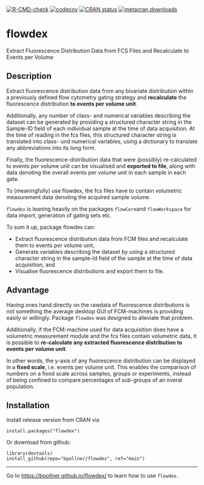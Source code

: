 <!-- badges: start -->

[![R-CMD-check](https://github.com/bpollner/flowdex/workflows/R-CMD-check/badge.svg)](https://github.com/bpollner/flowdex/actions) [![codecov](https://codecov.io/gh/bpollner/flowdex/branch/main/graph/badge.svg?token=aZFS02SMwz)](https://app.codecov.io/gh/bpollner/flowdex) [![CRAN status](https://www.r-pkg.org/badges/version/flowdex)](https://CRAN.R-project.org/package=flowdex) [![metacran downloads](https://cranlogs.r-pkg.org/badges/grand-total/flowdex)](https://cran.r-project.org/package=flowdex)

<!-- badges: end -->

# flowdex

Extract Fluorescence Distribution Data from FCS Files and Recalculate to Events per Volume

## Description

Extract fluorescence distribution data from any bivariate distribution within a previously defined flow cytometry gating strategy and **recalculate** the fluorescence distribution **to events per volume unit**.

Additionally, any number of class- and numerical variables describing the dataset can be generated by providing a structured character string in the Sample-ID field of each individual sample at the time of data acquisition. At the time of reading in the fcs files, this structured character string is translated into class- und numerical variables, using a dictionary to translate any abbreviations into its long form.

Finally, the fluorescence-distribution data that were (possibly) re-calculated to events per volume unit can be visualised and **exported to file**, along with data denoting the overall events per volume unit in each sample in each gate.

To (meaningfully) use flowdex, the fcs files have to contain volumetric measurement data denoting the acquired sample volume.

`flowdex` is leaning heavily on the packages `flowCore`and `flowWorkspace` for data import, generation of gating sets etc.

To sum it up, package flowdex can:

-   Extract fluorescence distribution data from FCM files and recalculate them to events per volume unit,  
-   Generate variables describing the dataset by using a structured character string in the sample-Id field of the sample at the time of data acquisition, and  
-   Visualise fluorescence distributions and export them to file.

## Advantage

Having ones hand directly on the rawdata of fluorescence distributions is not something the average desktop GUI of FCM-machines is providing easily or willingly. Package `flowdex` was designed to alleviate that problem.

Additionally, if the FCM-machine used for data acquisition does have a volumetric measurement module and the fcs files contain volumetric data, it is possible to **re-calculate any extracted fluorescence distribution to events per volume unit**.

In other words, the y-axis of any fluorescence distribution can be displayed in a **fixed scale**, i.e. events per volume unit. This enables the comparison of numbers on a fixed scale across samples, groups or experiments, instead of being confined to compare percentages of sub-groups of an overal population.

## Installation

Install release version from CRAN via

    install.packages("flowdex") 

Or download from github:

    library(devtools)
    install_github(repo="bpollner/flowdex", ref="main")

------------------------------------------------------------------------

Go to <https://bpollner.github.io/flowdex/> to learn how to use `flowdex`.
